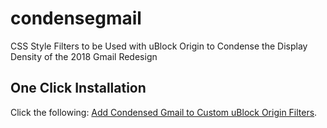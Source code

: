 # condensegmail
 CSS Style Filters to be Used with uBlock Origin to Condense the Display Density of the 2018 Gmail Redesign


## One Click Installation

Click the following: [Add Condensed Gmail to Custom uBlock Origin Filters](https://subscribe.adblockplus.org/?location=https://raw.githubusercontent.com/yourduskquibbles/condensegmail/master/filters/condensegmail.txt).
